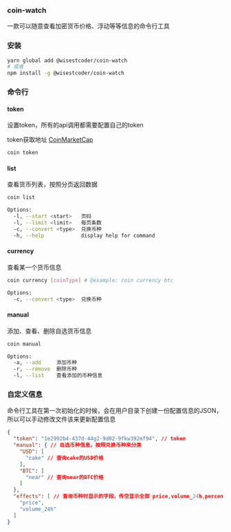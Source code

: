 ### coin-watch

一款可以随意查看加密货币价格、浮动等等信息的命令行工具

### 安装

```bash
yarn global add @wisestcoder/coin-watch
# 或者
npm install -g @wisestcoder/coin-watch
```

### 命令行

#### token

设置token，所有的api调用都需要配置自己的token

token获取地址 [CoinMarketCap](https://coinmarketcap.com/api/)

```bash
coin token
```

#### list

查看货币列表，按照分页返回数据

```bash
coin list

Options:
  -l, --start <start>   页码
  -l, --limit <limit>   每页条数
  -c, --convert <type>  兑换币种
  -h, --help            display help for command
```

#### currency

查看某一个货币信息

```bash
coin currency [coinType] # @example: coin currency btc

Options:
  -c, --convert <type>  兑换币种
```

#### manual

添加、查看、删除自选货币信息

```bash
coin manual

Options:
  -a, --add     添加币种
  -r, --remove  删除币种
  -l, --list    查看添加的币种信息
```

### 自定义信息

命令行工具在第一次初始化的时候，会在用户目录下创建一份配置信息的JSON，所以可以手动修改文件该来更新配置信息

```json
{
  "token": "1e2992b4-437d-44g2-9d02-9fkw392mf94", // token
  "manual": { // 自选币种信息，按照兑换币种来分类
    "USD": [
      "cake" // 查询cake的USD价格
    ],
    "BTC": [
      "near" // 查询near的BTC价格
    ]
  },
  "effects": [ // 查询币种时显示的字段，传空显示全部 price,volume_24h,percent_change_1h,percent_change_24h,percent_change_7d,percent_change_30d,percent_change_60d,percent_change_90d
    "price",
    "volume_24h"
  ]
}
```
